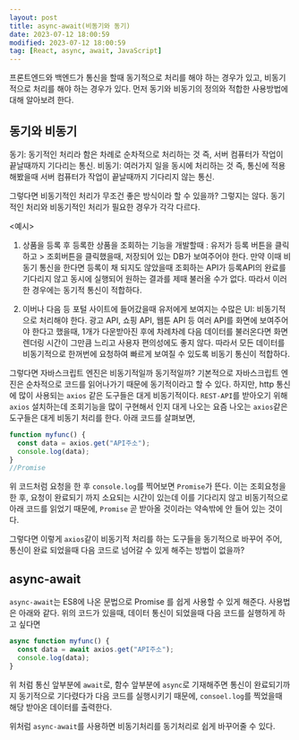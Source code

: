 ```yaml
---
layout: post
title: async-await(비동기와 동기)
date: 2023-07-12 18:00:59
modified: 2023-07-12 18:00:59
tag: [React, async, await, JavaScript]
---
```


프론트엔드와 백엔드가 통신을 할때 동기적으로 처리를 해야 하는 경우가 있고, 비동기적으로 처리를 해야 하는 경우가 있다. 먼저 동기와 비동기의 정의와 적합한 사용방법에 대해 알아보려 한다.

## 동기와 비동기

동기: 동기적인 처리라 함은 차례로 순차적으로 처리하는 것 즉, 서버 컴퓨터가 작업이 끝날때까지 기다리는 통신.
비동기: 여러가지 일을 동시에 처리하는 것 즉, 통신에 적용해봤을때 서버 컴퓨터가 작업이 끝날때까지 기다리지 않는 통신.

그렇다면 비동기적인 처리가 무조건 좋은 방식이라 할 수 있을까?
그렇지는 않다. 동기적인 처리와 비동기적인 처리가 필요한 경우가 각각 다르다.

<예시>

1. 상품을 등록 후 등록한 상품을 조회하는 기능을 개발할때 :
   유저가 등록 버튼을 클릭하고 > 조회버튼을 클릭했을때, 저장되어 있는 DB가 보여주어야 한다. 만약 이때 비동기 통신을 한다면 등록이 채 되지도 않았을때 조회하는 API가 등록API의 완료를 기다리지 않고 동시에 실행되어 원하는 결과를 제때 불러올 수가 없다. 따라서 이러한 경우에는 동기적 통신이 적합하다.

2. 이버나 다음 등 포털 사이트에 들어갔을때 유저에게 보여지는 수많은 UI:
   비동기적으로 처리해야 한다. 광고 API, 쇼핑 API, 웹툰 API 등 여러 API를 화면에 보여주어야 한다고 했을때, 1개가 다운받아진 후에 차례차례 다음 데이터를 불러온다면 화면 렌더링 시간이 그만큼 느리고 사용자 편의성에도 좋지 않다. 따라서 모든 데이터를 비동기적으로 한꺼번에 요청하여 빠르게 보여질 수 있도록 비동기 통신이 적합하다.

그렇다면 자바스크립트 엔진은 비동기적일까 동기적일까?
기본적으로 자바스크립트 엔진은 순차적으로 코드를 읽어나가기 때문에 동기적이라고 할 수 있다. 하지만, http 통신에 많이 사용되는 `axios` 같은 도구들은 대게 비동기적이다. `REST-API`를 받아오기 위해 `axios` 설치하는데 조회기능을 많이 구현해서 인지 대게 나오는 요즘 나오는 `axios`같은 도구들은 대게 비동기 처리를 한다. 아래 코드를 살펴보면,

```javascript
function myfunc() {
  const data = axios.get("API주소");
  console.log(data);
}
//Promise
```

위 코드처럼 요청을 한 후 `console.log`를 찍어보면 `Promise`가 뜬다. 이는 조회요청을 한 후, 요청이 완료되기 까지 소요되는 시간이 있는데 이를 기다리지 않고 비동기적으로 아래 코드를 읽었기 때문에, `Promise` 곧 받아올 것이라는 약속밖에 안 들어 있는 것이다.

그렇다면 이렇게 `axios`같이 비동기적 처리를 하는 도구들을 동기적으로 바꾸어 주어, 통신이 완료 되었을때 다음 코드로 넘어갈 수 있게 해주는 방법이 없을까?

## async-await

`async-await`는 ES8에 나온 문법으로 Promise 를 쉽게 사용할 수 있게 해준다.
사용법은 아래와 같다. 위의 코드가 있을때, 데이터 통신이 되었을때 다음 코드를 실행하게 하고 싶다면

```javascript
async function myfunc() {
  const data = await axios.get("API주소");
  console.log(data);
}
```

위 처럼 통신 앞부분에 `await`로, 함수 앞부분에 `async`로 기재해주면
통신이 완료되기까지 동기적으로 기다렸다가 다음 코드를 실행시키기 때문에, `consoel.log`를 찍었을때 해당 받아온 데이터를 출력한다.

위처럼 `async-await`를 사용하면 비동기처리를 동기처리로 쉽게 바꾸어줄 수 있다.
